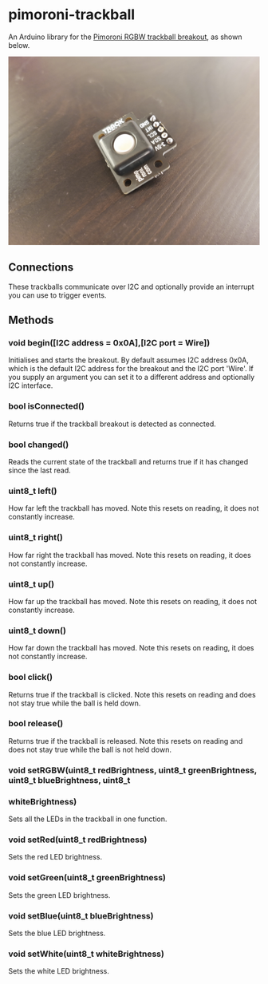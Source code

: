 # pimoroni-trackball
An Arduino library for the [Pimoroni RGBW trackball breakout](https://shop.pimoroni.com/products/trackball-breakout), as shown below.

![](trackball.png)

## Connections

These trackballs communicate over I2C and optionally provide an interrupt you can use to trigger events.

## Methods

### void begin([I2C address = 0x0A],[I2C port = Wire])

Initialises and starts the breakout. By default assumes I2C address 0x0A, which is the default I2C address for the breakout  and the I2C port 'Wire'. If you supply an argument you can set it to a different address and optionally I2C interface.

### bool isConnected()

Returns true if the trackball breakout is detected as connected.

### bool changed()

Reads the current state of the trackball and returns true if it has changed since the last read.

### uint8_t left()

How far left the trackball has moved. Note this resets on reading, it does not constantly increase.

### uint8_t right()

How far right the trackball has moved. Note this resets on reading, it does not constantly increase.

### uint8_t up()

How far up the trackball has moved. Note this resets on reading, it does not constantly increase.

### uint8_t down()

How far down the trackball has moved. Note this resets on reading, it does not constantly increase.

### bool click()

Returns true if the trackball is clicked. Note this resets on reading and does not stay true while the ball is held down.

### bool release()

Returns true if the trackball is released. Note this resets on reading and does not stay true while the ball is not held down.

### void setRGBW(uint8_t redBrightness, uint8_t greenBrightness, uint8_t blueBrightness, uint8_t 

### whiteBrightness)

Sets all the LEDs in the trackball in one function.

### void setRed(uint8_t redBrightness)

Sets the red LED brightness.

### void setGreen(uint8_t greenBrightness)

Sets the green LED brightness.

### void setBlue(uint8_t blueBrightness)

Sets the blue LED brightness.

### void setWhite(uint8_t whiteBrightness)

Sets the white LED brightness.




